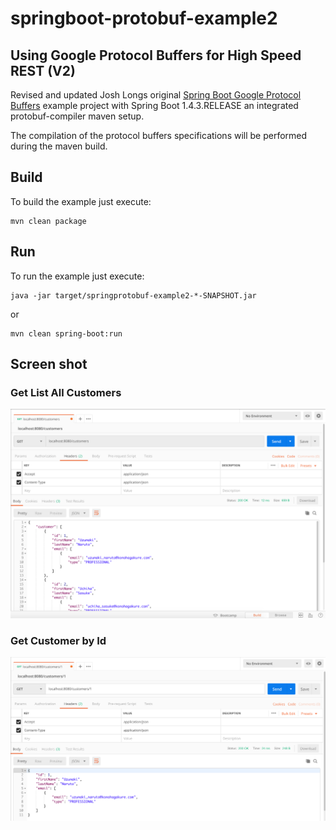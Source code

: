 # springboot-protobuf-example2

## Using Google Protocol Buffers for High Speed REST (V2)

Revised and updated Josh Longs original [Spring Boot Google Protocol Buffers](https://github.com/joshlong/spring-and-google-protocol-buffers) example project with Spring Boot 1.4.3.RELEASE an integrated protobuf-compiler maven setup.

The compilation of the protocol buffers specifications will be performed during the maven build.
## Build

To build the example just execute:
```
mvn clean package
```

## Run

To run the example just execute:
```
java -jar target/springprotobuf-example2-*-SNAPSHOT.jar
```

or
```
mvn clean spring-boot:run
```

## Screen shot

### Get List All Customers

![Get List All Customers](img/list.png "Get List All Customers")

### Get Customer by Id

![Get Customer by Id](img/get.png "Get Customer by Id")

